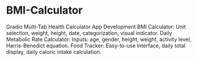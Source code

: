 # BMI-Calculator
Gradio Multi-Tab Health Calculator App Development BMI Calculator: Unit selection, weight, height, date, categorization, visual indicator. Daily Metabolic Rate Calculator: Inputs: age, gender, height, weight, activity level, Harris-Benedict equation. Food Tracker: Easy-to-use interface, daily total display, daily caloric intake calculation.
